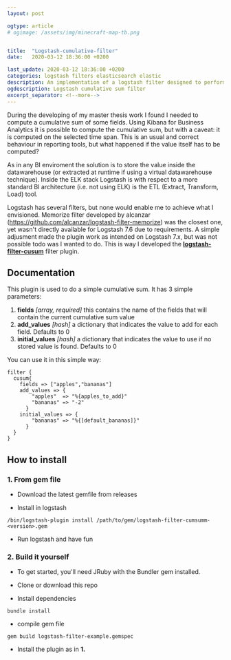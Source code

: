 ```yaml
---
layout: post

ogtype: article
# ogimage: /assets/img/minecraft-map-tb.png


title:  "Logstash-cumulative-filter"
date:   2020-03-12 18:36:00 +0200

last_update: 2020-03-12 18:36:00 +0200
categories: logstash filters elasticsearch elastic
description: An implementation of a logstash filter designed to perform a cumulative sum
ogdescription: Logstash cumulative sum filter
excerpt_separator: <!--more-->
---
```

During the developing of my master thesis work I found I needed to compute a cumulative sum of some fields. Using Kibana for Business Analytics it is possible to compute the cumulative sum, but with a caveat: it is computed on the selected time span. This is an usual and correct behaviour in reporting tools, but what happened if the value itself has to be computed?

As in any BI enviroment the solution is to store the value inside the datawarehouse (or extracted at runtime if using a virtual datawarehouse technique). Inside the ELK stack Logstash is with respect to a more standard BI architecture (i.e. not using ELK) is the ETL (Extract, Transform, Load) tool.

Logstash has several filters, but none would enable me to achieve what I envisioned. Memorize filter developed by alcanzar (https://github.com/alcanzar/logstash-filter-memorize) was the closest one, yet wasn't directly available for Logstash 7.6 due to requirements. A simple adjusment made the plugin work as intended on Logstash 7.x, but was not possible todo was I wanted to do. This is way I developed the [**logstash-filter-cusum**](https://github.com/deletX/logstash-filter-cusum/) filter plugin.

## Documentation

This plugin is used to do a simple cumulative sum. It has 3 simple parameters:
1. **fields** *[array, required]* this contains the name of the fields that will contain the current cumulative sum value
1. **add_values** *[hash]* a dictionary that indicates the value to add for each field. Defaults to 0
1. **initial_values** *[hash]* a dictionary that indicates the value to use if no stored value is found. Defaults to 0

You can use it in this simple way:
```
filter {
  cusum{
    fields => ["apples","bananas"]
    add_values => {
        "apples"  => "%{apples_to_add}"
        "bananas" => "-2"
      }
    initial_values => {
        "bananas" => "%{[default_bananas]}"
      }
  }
}	
```

## How to install

### 1. From gem file
- Download the latest gemfile from releases

- Install in logstash
```
/bin/logstash-plugin install /path/to/gem/logstash-filter-cumsumm-<version>.gem
```

- Run logstash and have fun

### 2. Build it yourself
- To get started, you'll need JRuby with the Bundler gem installed.

- Clone or download this repo

- Install dependencies
```
bundle install
```

- compile gem file
```
gem build logstash-filter-example.gemspec
```

- Install the plugin as in **1.**